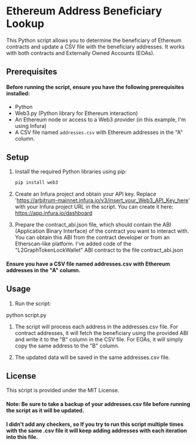 # Ethereum Address Beneficiary Lookup

This Python script allows you to determine the beneficiary of Ethereum contracts and update a CSV file with the beneficiary addresses. It works with both contracts and Externally Owned Accounts (EOAs).

## Prerequisites

#### Before running the script, ensure you have the following prerequisites installed:

- Python
- Web3.py (Python library for Ethereum interaction)
- An Ethereum node or access to a Web3 provider (in this example, I'm using Infura)
- A CSV file named `addresses.csv` with Ethereum addresses in the "A" column.

## Setup

1. Install the required Python libraries using pip:

   ```bash
   pip install web3

2. Create an Infura project and obtain your API key. Replace 'https://arbitrum-mainnet.infura.io/v3/insert_your_Web3_API_Key_here' with your Infura project URL in the script. You can create it here: https://app.infura.io/dashboard

3. Prepare the contract_abi.json file, which should contain the ABI (Application Binary Interface) of the contract you want to interact with. You can obtain this ABI from the contract developer or from an Etherscan-like platform. I've added code of the "L2GraphTokenLockWallet" ABI contract to the file contract_abi.json

#### Ensure you have a CSV file named addresses.csv with Ethereum addresses in the "A" column.

## Usage
1. Run the script:

python script.py

1. The script will process each address in the addresses.csv file. For contract addresses, it will fetch the beneficiary using the provided ABI and write it to the "B" column in the CSV file. For EOAs, it will simply copy the same address to the "B" column.

2. The updated data will be saved in the same addresses.csv file.

## License
This script is provided under the MIT License.

#### Note: Be sure to take a backup of your addresses.csv file before running the script as it will be updated.
#### I didn't add any checkers, so If you try to run this script multiple times with the same .csv file it will keep adding addresses with each iteration into this file.
